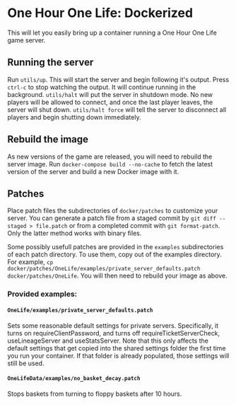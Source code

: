 # One Hour One Life: Dockerized

This will let you easily bring up a container running a One Hour One Life game server.

## Running the server

Run `utils/up`.  This will start the server and begin following it's output.  Press `ctrl-c` to stop watching the output.  It will continue running in the background.  `utils/halt` will put the server in shutdown mode.  No new players will be allowed to connect, and once the last player leaves, the server will shut down.  `utils/halt force` will tell the server to disconnect all players and begin shutting down immediately.

## Rebuild the image

As new versions of the game are released, you will need to rebuild the server image.  Run `docker-compose build --no-cache` to fetch the latest version of the server and build a new Docker image with it.

## Patches

Place patch files the subdirectories of `docker/patches` to customize your server.  You can generate a patch file from a staged commit by `git diff --staged > file.patch` or from a completed commit with `git format-patch`. Only the latter method works with binary files.

Some possibly usefull patches are provided in the `examples` subdirectories of each patch directory.  To use them, copy out of the examples directory.  For example, `cp docker/patches/OneLife/examples/private_server_defaults.patch docker/patches/OneLife`.  You will then need to rebuild your image as above.

### Provided examples:

#### `OneLife/examples/private_server_defaults.patch`
Sets some reasonable default settings for private servers.  Specifically, it turns on requireClientPassword, and turns off requireTicketServerCheck, useLineageServer and useStatsServer.  Note that this only affects the default settings that get copied into the shared settings folder the first time you run your container.  If that folder is already populated, those settings will still be used.

#### `OneLifeData/examples/no_basket_decay.patch`
Stops baskets from turning to floppy baskets after 10 hours.
